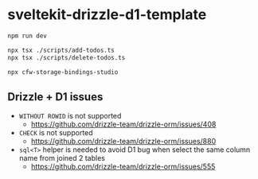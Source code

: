 # sveltekit-drizzle-d1-template

```sh
npm run dev

npx tsx ./scripts/add-todos.ts
npx tsx ./scripts/delete-todos.ts

npx cfw-storage-bindings-studio
```

## Drizzle + D1 issues

- `WITHOUT ROWID` is not supported
  - https://github.com/drizzle-team/drizzle-orm/issues/408
- `CHECK` is not supported
  - https://github.com/drizzle-team/drizzle-orm/issues/880
- `sql<T>` helper is needed to avoid D1 bug when select the same column name from joined 2 tables
  - https://github.com/drizzle-team/drizzle-orm/issues/555
